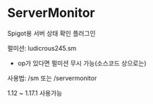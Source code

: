 # ServerMonitor
 Spigot용 서버 상태 확인 플러그인

펄미션: ludicrous245.sm
* op가 있다면 펄미션 무시 가능(소스코드 상으로는)

사용법:
/sm 또는 /servermonitor

1.12 ~ 1.17.1
사용가능
